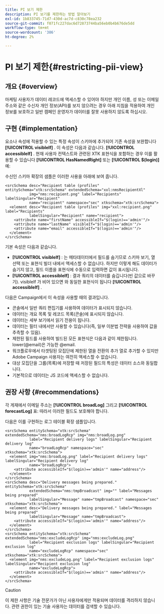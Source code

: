 ```yaml
---
title: PI 보기 제한
description: PI 보기를 제한하는 방법 알아보기
exl-id: 1b833745-71d7-430d-ac7d-c830c78ea232
source-git-commit: f071fc227dac6d72873744ba56eb0b4b676de5dd
workflow-type: tm+mt
source-wordcount: '386'
ht-degree: 2%

---
```


# PI 보기 제한{#restricting-pii-view}

## 개요 {#overview}

마케팅 사용자가 데이터 레코드에 액세스할 수 있어야 하지만 개인 이름, 성 또는 이메일 주소와 같은 수신자 개인 정보(API)를 보지 않으려는 경우 아래 지침을 적용하여 개인 정보를 보호하고 일반 캠페인 운영자가 데이터를 잘못 사용하지 않도록 하십시오.

## 구현 {#implementation}

요소나 속성에 적용할 수 있는 특정 속성이 스키마에 추가되어 기존 속성을 보완합니다 **[!UICONTROL visibleIf]** . 이 속성은 다음과 같습니다. **[!UICONTROL accessibleIf]** . 현재 사용자 컨텍스트와 관련된 XTK 표현식을 포함하는 경우 이를 활용할 수 있습니다 **[!UICONTROL HasNamedRight]** 또는 **[!UICONTROL $(login)]** 예:

수신인 스키마 확장의 샘플은 이러한 사용을 아래에 보여 줍니다.

```
<srcSchema desc="Recipient table (profiles" entitySchema="xtk:srcSchema" extendedSchema="xxl:nmsRecipientXl"
           img="nms:recipient.png" label="Recipients" labelSingular="Recipient"
           name="recipient" namespace="sec" xtkschema="xtk:srcSchema">
  <element desc="Recipient table (profiles" img="xxl:recipient.png" label="Recipients"
           labelSingular="Recipient" name="recipient">
    <attribute name="firstName" accessibleIf="$(login)=='admin'"/>
    <attribute name="lastName" visibleIf="$(login)=='admin'"/>
    <attribute name="email" accessibleIf="$(login)=='admin'"/>
  </element>
</srcSchema>
```

기본 속성은 다음과 같습니다.

* **[!UICONTROL visibleIf]** : 는 메타데이터에서 필드를 숨기므로 스키마 보기, 열 선택 또는 표현식 빌더 내에서 액세스할 수 없습니다. 하지만 이렇게 해도 데이터가 숨기지 않고, 필드 이름을 표현식에 수동으로 입력하면 값이 표시됩니다.
* **[!UICONTROL accessibleIf]** : 결과 쿼리의 데이터를 숨깁니다(빈 값으로 바꾸기). visibleIf 가 비어 있으면 와 동일한 표현식이 됩니다 **[!UICONTROL accessibleIf]** .

다음은 Campaign에서 이 속성을 사용할 때의 결과입니다.

* 콘솔에서 일반 쿼리 편집기를 사용하여 데이터가 표시되지 않습니다.
* 데이터는 개요 목록 및 레코드 목록(콘솔)에 표시되지 않습니다.
* 데이터는 세부 보기에서 읽기 전용이 됩니다.
* 데이터는 필터 내에서만 사용할 수 있습니다(즉, 일부 이분법 전략을 사용하여 값을 추측할 수 있음).
* 제한된 필드를 사용하여 빌드된 모든 표현식은 다음과 같이 제한됩니다. lower(@email)은 가능한 @email.
* 워크플로우에서 타겟팅된 모집단에 제한된 열을 전환의 추가 열로 추가할 수 있지만 Adobe Campaign 사용자는 여전히 액세스할 수 없습니다.
* 대상 모집단을 그룹(목록)에 저장할 때 저장된 필드의 특성은 데이터 소스와 동일합니다.
* 기본적으로 데이터는 JS 코드에 액세스할 수 없습니다.

## 권장 사항 {#recommendations}

각 게재에서 이메일 주소는 **[!UICONTROL broadLog]** 그리고 **[!UICONTROL forecastLog]** 표: 따라서 이러한 필드도 보호해야 합니다.

다음은 이를 구현하는 로그 테이블 확장 샘플입니다.

```
<srcSchema entitySchema="xtk:srcSchema" extendedSchema="nms:broadLogRcp" img="nms:broadLog.png"
           label="Recipient delivery logs" labelSingular="Recipient delivery log"
           name="broadLogRcp" namespace="sec" xtkschema="xtk:srcSchema">
  <element img="nms:broadLog.png" label="Recipient delivery logs" labelSingular="Recipient delivery log"
           name="broadLogRcp">
    <attribute accessibleIf="$(login)=='admin'" name="address"/>
  </element>
</srcSchema>
<srcSchema desc="Delivery messages being prepared." entitySchema="xtk:srcSchema"
           extendedSchema="nms:tmpBroadcast" img="" label="Messages being prepared"
           labelSingular="Message" name="tmpBroadcast" namespace="sec" xtkschema="xtk:srcSchema">
  <element desc="Delivery messages being prepared." label="Messages being prepared"
           labelSingular="Message" name="tmpBroadcast">
    <attribute accessibleIf="$(login)=='admin'" name="address"/>
  </element>
</srcSchema>
<srcSchema entitySchema="xtk:srcSchema" extendedSchema="nms:excludeLogRcp" img="nms:excludeLog.png"
           label="Recipient exclusion logs" labelSingular="Recipient exclusion log"
           name="excludeLogRcp" namespace="sec" xtkschema="xtk:srcSchema">
  <element img="nms:excludeLog.png" label="Recipient exclusion logs" labelSingular="Recipient exclusion log"
           name="excludeLogRcp">
    <attribute accessibleIf="$(login)=='admin'" name="address"/>
  </element>
</srcSchema>
```

>[!CAUTION]
>
>이 제한 사항은 기술 전문가가 아닌 사용자에게만 적용되며 데이터를 격리하지 않습니다. 관련 권한이 있는 기술 사용자는 데이터를 검색할 수 있습니다.
